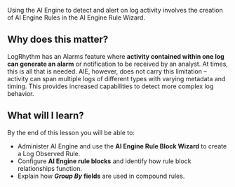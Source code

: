 
Using the AI Engine to detect and alert on log activity involves the creation of AI Engine Rules in the AI Engine Rule Wizard.



## Why does this matter?

LogRhythm has an Alarms feature where **activity contained within one log can generate an alarm** or notification to be received by an analyst. At times, this is all that is needed. AIE, however, does not carry this limitation – activity can span multiple logs of different types with varying metadata and timing. This provides increased capabilities to detect more complex log behavior.


## What will I learn?

By the end of this lesson you will be able to:

- Administer AI Engine and use the **AI Engine Rule Block Wizard** to create a Log Observed Rule.
- Configure **AI Engine rule blocks** and identify how rule block relationships function.
- Explain how _**Group By**_ **fields** are used in compound rules.



